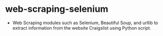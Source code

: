# web-scraping-selenium

- Web Scraping modules such as Selenium, Beautiful Soup, and urllib to extract information from the website Craigslist using Python script.

